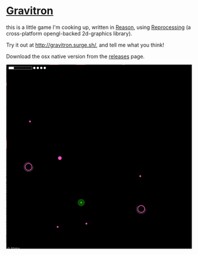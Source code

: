 # [Gravitron](http://gravitron.surge.sh/)

this is a little game I'm cooking up, written in [Reason](https://reasonml.github.io), using [Reprocessing](https://github.com/Schmavery/reprocessing) (a cross-platform opengl-backed 2d-graphics library).

Try it out at http://gravitron.surge.sh/, and tell me what you think!

Download the osx native version from the [releases](https://github.com/jaredly/gravitron/releases) page.

![gameplay](gameplay.gif)
